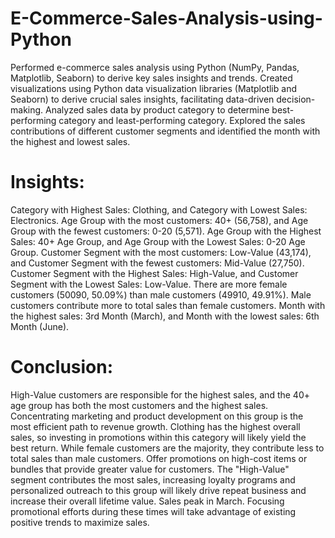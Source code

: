 # E-Commerce-Sales-Analysis-using-Python
Performed e-commerce sales analysis using Python (NumPy, Pandas, Matplotlib, Seaborn) to derive key sales insights and trends. 
Created visualizations using Python data visualization libraries (Matplotlib and Seaborn) to derive crucial sales insights, facilitating data-driven decision-making. 
Analyzed sales data by product category to determine best-performing category and least-performing category. 
Explored the sales contributions of different customer segments and identified the month with the highest and lowest sales.

# Insights:
Category with Highest Sales: Clothing, and Category with Lowest Sales: Electronics.
Age Group with the most customers: 40+ (56,758), and Age Group with the fewest customers: 0-20 (5,571).
Age Group with the Highest Sales: 40+ Age Group, and Age Group with the Lowest Sales: 0-20 Age Group.
Customer Segment with the most customers: Low-Value (43,174), and Customer Segment with the fewest customers: Mid-Value (27,750).
Customer Segment with the Highest Sales: High-Value, and Customer Segment with the Lowest Sales: Low-Value.
There are more female customers (50090, 50.09%) than male customers (49910, 49.91%).
Male customers contribute more to total sales than female customers. 
Month with the highest sales: 3rd Month (March), and Month with the lowest sales: 6th Month (June).

# Conclusion:
High-Value customers are responsible for the highest sales, and the 40+ age group has both the most customers and the highest sales. Concentrating marketing and product development on this group is the most efficient path to revenue growth.
Clothing has the highest overall sales, so investing in promotions within this category will likely yield the best return.
While female customers are the majority, they contribute less to total sales than male customers. Offer promotions on high-cost items or bundles that provide greater value for customers.
The "High-Value" segment contributes the most sales, increasing loyalty programs and personalized outreach to this group will likely drive repeat business and increase their overall lifetime value. 
Sales peak in March. Focusing promotional efforts during these times will take advantage of existing positive trends to maximize sales.

